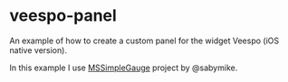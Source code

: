 veespo-panel
============

An example of how to create a custom panel for the widget Veespo (iOS native version).

In this example I use [MSSimpleGauge](https://github.com/sabymike/MSSimpleGauge) project by @sabymike. 
